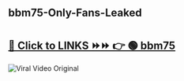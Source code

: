 
 ## bbm75-Only-Fans-Leaked

# <h2><a href="https://clipsfans.com/bbm75&ref=git">🔗 Click to LINKS ⏩⏩ 👉 🟢 bbm75 </a></h2>

<a href="https://clipsfans.com/bbm75&ref=git" rel="nofollow" data-target="animated-image.originalLink"><img src="https://i.ibb.co.com/xMMVF88/686577567.gif" alt="Viral Video Original" style="max-width: 100%; display: inline-block;" data-target="animated-image.originalImage"></a>
